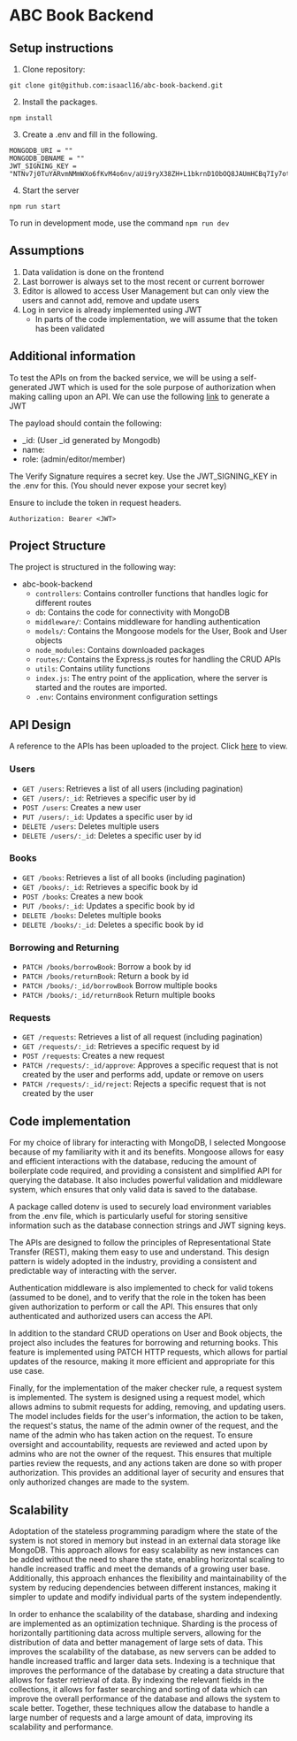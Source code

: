 # ABC Book Backend

## Setup instructions
1. Clone repository:
```
git clone git@github.com:isaacl16/abc-book-backend.git
```
2. Install the packages.

```
npm install
```
3. Create a .env and fill in the following. 
```
MONGODB_URI = ""
MONGODB_DBNAME = ""
JWT_SIGNING_KEY = "NTNv7j0TuYARvmNMmWXo6fKvM4o6nv/aUi9ryX38ZH+L1bkrnD1ObOQ8JAUmHCBq7Iy7otZcyAagBLHVKvvYaIpmMuxmARQ97jUVG16Jkpkp1wXOPsrF9zwew6TpczyHkHgX5EuLg2MeBuiT/qJACs1J0apruOOJCg/gOtkjB4c="
```
4. Start the server
```
npm run start
```
To run in development mode, use the command `npm run dev`

## Assumptions
1. Data validation is done on the frontend
2. Last borrower is always set to the most recent or current borrower
3. Editor is allowed to access User Management but can only view the users and cannot add, remove and update users
4. Log in service is already implemented using JWT
    * In parts of the code implementation, we will assume that the token has been validated


## Additional information
To test the APIs on from the backed service, we will be using a self-generated JWT which is used for the sole purpose of authorization when making calling upon an API. We can use the following [link]("https://jwt.io/") to generate a JWT

The payload should contain the following:

* _id: (User _id generated by Mongodb)
* name: 
* role: (admin/editor/member)

The Verify Signature requires a secret key. Use the JWT_SIGNING_KEY in the .env for this. (You should never expose your secret key)

Ensure to include the token in request headers. 
```
Authorization: Bearer <JWT>
```



## Project Structure
The project is structured in the following way:
* abc-book-backend
    * `controllers`: Contains controller functions that handles logic for different routes
    * `db`: Contains the code for connectivity with MongoDB
    * `middleware/`: Contains middleware for handling authentication
    * `models/`: Contains the Mongoose models for the User, Book and User objects
    * `node_modules`: Contains downloaded packages
    * `routes/`: Contains the Express.js routes for handling the CRUD APIs
    * `utils`: Contains utility functions
    * `index.js`: The entry point of the application, where the server is started and the routes are imported.
    * `.env`: Contains environment configuration settings

## API Design

A reference to the APIs has been uploaded to the project. Click [here](https://github.com/isaacl16/abc-book-backend/blob/master/ABC-Book.postman_collection.json) to view.

### Users
* `GET /users`: Retrieves a list of all users (including pagination)
* `GET /users/:_id`: Retrieves a specific user by id
* `POST /users`: Creates a new user
* `PUT /users/:_id`: Updates a specific user by id
* `DELETE /users`: Deletes multiple users
* `DELETE /users/:_id`: Deletes a specific user by id

### Books
* `GET /books`: Retrieves a list of all books (including pagination)
* `GET /books/:_id`: Retrieves a specific book by id
* `POST /books`: Creates a new book
* `PUT /books/:_id`: Updates a specific book by id
* `DELETE /books`: Deletes multiple books
* `DELETE /books/:_id`: Deletes a specific book by id

### Borrowing and Returning
* `PATCH /books/borrowBook`: Borrow a book by id
* `PATCH /books/returnBook`: Return a book by id
* `PATCH /books/:_id/borrowBook` Borrow multiple books
* `PATCH /books/:_id/returnBook` Return multiple books

### Requests
* `GET /requests`: Retrieves a list of all request (including pagination)
* `GET /requests/:_id`: Retrieves a specific request by id
* `POST /requests`: Creates a new request
* `PATCH /requests/:_id/approve`: Approves a specific request that is not created by the user and performs add, update or remove on users
* `PATCH /requests/:_id/reject`: Rejects a specific request that is not created by the user

## Code implementation

For my choice of library for interacting with MongoDB, I selected Mongoose because of my familiarity with it and its benefits. Mongoose allows for easy and efficient interactions with the database, reducing the amount of boilerplate code required, and providing a consistent and simplified API for querying the database. It also includes powerful validation and middleware system, which ensures that only valid data is saved to the database.

A package called dotenv is used to securely load environment variables from the .env file, which is particularly useful for storing sensitive information such as the database connection strings and JWT signing keys.

The APIs are designed to follow the principles of Representational State Transfer (REST), making them easy to use and understand. This design pattern is widely adopted in the industry, providing a consistent and predictable way of interacting with the server.

Authentication middleware is also implemented to check for valid tokens (assumed to be done), and to verify that the role in the token has been given authorization to perform or call the API. This ensures that only authenticated and authorized users can access the API.

In addition to the standard CRUD operations on User and Book objects, the project also includes the features for borrowing and returning books. This feature is implemented using PATCH HTTP requests, which allows for partial updates of the resource, making it more efficient and appropriate for this use case.

Finally, for the implementation of the maker checker rule, a request system is implemented. The system is designed using a request model, which allows admins to submit requests for adding, removing, and updating users. The model includes fields for the user's information, the action to be taken, the request's status, the name of the admin owner of the request, and the name of the admin who has taken action on the request. To ensure oversight and accountability, requests are reviewed and acted upon by admins who are not the owner of the request. This ensures that multiple parties review the requests, and any actions taken are done so with proper authorization. This provides an additional layer of security and ensures that only authorized changes are made to the system.

## Scalability

Adoptation of the stateless programming paradigm where the state of the system is not stored in memory but instead in an external data storage like MongoDB. This approach allows for easy scalability as new instances can be added without the need to share the state, enabling horizontal scaling to handle increased traffic and meet the demands of a growing user base. Additionally, this approach enhances the flexibility and maintainability of the system by reducing dependencies between different instances, making it simpler to update and modify individual parts of the system independently.

In order to enhance the scalability of the database, sharding and indexing are implemented as an optimization technique. Sharding is the process of horizontally partitioning data across multiple servers, allowing for the distribution of data and better management of large sets of data. This improves the scalability of the database, as new servers can be added to handle increased traffic and larger data sets. Indexing is a technique that improves the performance of the database by creating a data structure that allows for faster retrieval of data. By indexing the relevant fields in the collections, it allows for faster searching and sorting of data which can improve the overall performance of the database and allows the system to scale better. Together, these techniques allow the database to handle a large number of requests and a large amount of data, improving its scalability and performance.





    